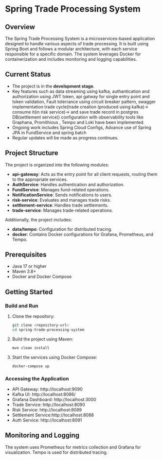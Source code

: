 # Spring Trade Processing System

## Overview

The Spring Trade Processing System is a microservices-based application designed to handle various aspects of trade processing. It is built using Spring Boot and follows a modular architecture, with each service responsible for a specific domain. The system leverages Docker for containerization and includes monitoring and logging capabilities.

## Current Status

- The project is in the **development stage**.
- Key features such as
  data streaming using kafka, authantication and authorization using JWT token,
  api gatway for single entry point and token validation,
  Fault tolerrance using circuit breaker pattern,
  swagger implementation
  trade cycle(trade creation (produced using kafka)-> consume it(in risk service)-> and save trade record in postgres DB(settlement service))
  configuration with observability tools like Graphana, Promithious , Tempo and Loki
  have been implemented.
- Ongoing work includes Spring Cloud Configs, Advance use of Spring JPA in FundService and spring batch
- Regular updates will be made as progress continues.

## Project Structure

The project is organized into the following modules:

- **api-gateway**: Acts as the entry point for all client requests, routing them to the appropriate services.
- **AuthService**: Handles authentication and authorization.
- **FundService**: Manages fund-related operations.
- **NotificationService**: Sends notifications to users.
- **risk-service**: Evaluates and manages trade risks.
- **settlement-service**: Handles trade settlements.
- **trade-service**: Manages trade-related operations.

Additionally, the project includes:

- **data/tempo**: Configuration for distributed tracing.
- **docker**: Contains Docker configurations for Grafana, Prometheus, and Tempo.

## Prerequisites

- Java 17 or higher
- Maven 3.8+
- Docker and Docker Compose

## Getting Started

### Build and Run

1. Clone the repository:
   ```bash
   git clone <repository-url>
   cd spring-trade-processing-system
   ```
2. Build the project using Maven:
   ```bash
   mvn clean install
   ```
3. Start the services using Docker Compose:
   ```bash
   docker-compose up
   ```

### Accessing the Application

- API Gateway: http://localhost:9090
- Kafka UI: http://localhost:8086/
- Grafana Dashboard: http://localhost:3000
- Trade Service: http://localhost:8090
- Risk Service: http://localhost:8089
- Settlement Service:http://localhost:8088
- Auth Service: http://localhost:8091

## Monitoring and Logging

The system uses Prometheus for metrics collection and Grafana for visualization. Tempo is used for distributed tracing.
